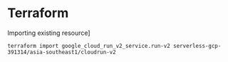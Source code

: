 # Terraform

Importing existing resource]
```
terraform import google_cloud_run_v2_service.run-v2 serverless-gcp-391314/asia-southeast1/cloudrun-v2
```